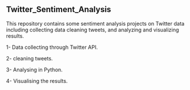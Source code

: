 ## Twitter_Sentiment_Analysis

This repository contains some sentiment analysis projects on Twitter data including collecting data cleaning tweets, and analyzing and visualizing results.

1- Data collecting through Twitter API.

2- cleaning tweets.

3- Analysing in Python. 

4- Visualising the results.
